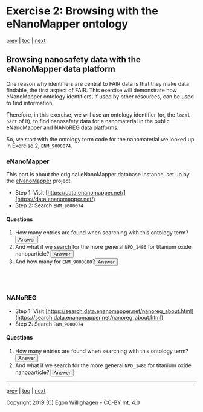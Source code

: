 # Exercise 2: Browsing with the eNanoMapper ontology

[prev](browsing.md) | [toc](./README.md) | [next](scholia.md)

<script>
  function toggleAnswer(id) {
  var answer = document.getElementById(id);
  if (answer.style.visibility === "hidden" ||
      answer.style.visibility === "none") {
    answer.style.visibility = "visible";
  } else {
    answer.style.visibility = "hidden";
  }
}
</script>

## Browsing nanosafety data with the eNanoMapper data platform

One reason why identifiers are central to FAIR data is that they make data findable, the first
aspect of FAIR. This exercise will demonstrate how eNanoMapper ontology identifiers, if used by
other resources, can be used to find information.

Therefore, in this exercise, we will use an ontology identifier (or, the `local part` of it),
to find nanosafety data for a nanomaterial in the public eNanoMapper and NANoREG data platforms.

So, we start with the ontology term code for the nanomaterial we looked up in Exercise 2, `ENM_9000074`.

### eNanoMapper

This part is about the original eNanoMapper database instance, set up by the
[eNanoMapper](http://enanomapper.net/) project.

* Step 1: Visit [https://data.enanomapper.net/](https://data.enanomapper.net/)
* Step 2: Search `ENM_9000074`

#### Questions

1. How many entries are found when searching with this ontology term? <button onclick="toggleAnswer('q1')">Answer</button><span id="q1" style="visibility: hidden">None</span>
2. And what if we search for the more general `NPO_1486` for titanium oxide nanoparticle? <button onclick="toggleAnswer('q2')">Answer</button><span id="q2" style="visibility: hidden">This finds 32 nanomaterials.</span>
3. And how many for `ENM_9000080`?<button onclick="toggleAnswer('q3')">Answer</button><span id="q3" style="visibility: hidden">One material, https://data.enanomapper.net/substance/ENM3-d4c0bc69-bdaf-372f-b8c4-73ea0c8f5a06, which came from a EU NSC Young Scientist conference contribution.</span>

### NANoREG

* Step 1: Visit [https://search.data.enanomapper.net/nanoreg_about.html](https://search.data.enanomapper.net/nanoreg_about.html)
* Step 2: Search `ENM_9000074`

#### Questions

1. How many entries are found when searching with this ontology term? <button onclick="toggleAnswer('q4')">Answer</button><span id="q4" style="visibility: hidden">Also none</span>
2. And what if we search for the more general `NPO_1486` for titanium oxide nanoparticle? <button onclick="toggleAnswer('q5')">Answer</button><span id="q5" style="visibility: hidden">This finds 140 nanomaterials.</span>

---

[prev](browsing.md) | [toc](./README.md) | [next](scholia.md)

Copyright 2019 (C) Egon Willighagen - CC-BY Int. 4.0
